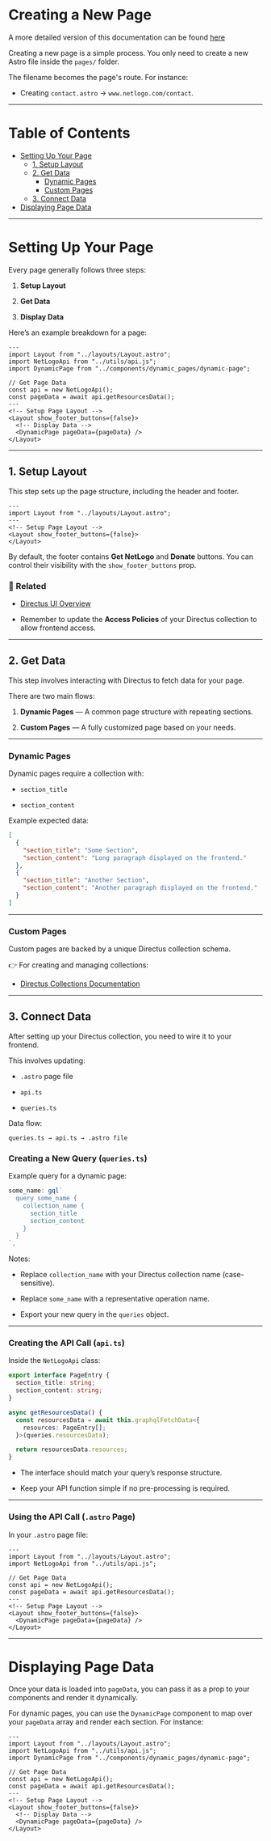 # Creating a New Page
A more detailed version of this documentation can be found [here](detailed-create-pages.md)

Creating a new page is a simple process. You only need to create a new Astro file inside the `pages/` folder.

The filename becomes the page's route. For instance:

- Creating `contact.astro` → `www.netlogo.com/contact`.
    

---

# Table of Contents

- [Setting Up Your Page](#setting-up-your-page)    
    - [1. Setup Layout](#1-setup-layout)
    - [2. Get Data](#2-get-data)
        - [Dynamic Pages](#dynamic-pages)
        - [Custom Pages](e#custom-pages)
    - [3. Connect Data](#3-connect-data)
- [Displaying Page Data](#displaying-page-data)
    

---

# Setting Up Your Page

Every page generally follows three steps:

1. **Setup Layout**
    
2. **Get Data**
    
3. **Display Data**
    

Here’s an example breakdown for a page:

```astro
---
import Layout from "../layouts/Layout.astro";
import NetLogoApi from "../utils/api.js";
import DynamicPage from "../components/dynamic_pages/dynamic-page";

// Get Page Data
const api = new NetLogoApi();
const pageData = await api.getResourcesData();
---
<!-- Setup Page Layout -->
<Layout show_footer_buttons={false}>
  <!-- Display Data -->
  <DynamicPage pageData={pageData} />
</Layout>
```

---

## 1. Setup Layout

This step sets up the page structure, including the header and footer.

```astro
---
import Layout from "../layouts/Layout.astro";
---
<!-- Setup Page Layout -->
<Layout show_footer_buttons={false}>
</Layout>
```

By default, the footer contains **Get NetLogo** and **Donate** buttons. You can control their visibility with the `show_footer_buttons` prop.

### 🔗 Related

- [Directus UI Overview](https://docs.directus.io/user-guide/overview/glossary.html#collections)
    
- Remember to update the **Access Policies** of your Directus collection to allow frontend access.
    

---

## 2. Get Data

This step involves interacting with Directus to fetch data for your page.

There are two main flows:

1. **Dynamic Pages** — A common page structure with repeating sections.
    
2. **Custom Pages** — A fully customized page based on your needs.
    

---

### Dynamic Pages

Dynamic pages require a collection with:

- `section_title`
    
- `section_content`
    

Example expected data:

```json
[
  {
    "section_title": "Some Section",
    "section_content": "Long paragraph displayed on the frontend."
  },
  {
    "section_title": "Another Section",
    "section_content": "Another paragraph displayed on the frontend."
  }
]
```

---

### Custom Pages

Custom pages are backed by a unique Directus collection schema.

👉 For creating and managing collections:

- [Directus Collections Documentation](https://docs.directus.io/reference/system/collections.html)
    

---

## 3. Connect Data

After setting up your Directus collection, you need to wire it to your frontend.

This involves updating:

- `.astro` page file
    
- `api.ts`
    
- `queries.ts`
    

Data flow:

```
queries.ts → api.ts → .astro file
```

### Creating a New Query (`queries.ts`)

Example query for a dynamic page:

```ts
some_name: gql`
  query some_name {
    collection_name {
      section_title
      section_content
    }
  }
`,
```

Notes:

- Replace `collection_name` with your Directus collection name (case-sensitive).
    
- Replace `some_name` with a representative operation name.
    
- Export your new query in the `queries` object.
    

---

### Creating the API Call (`api.ts`)

Inside the `NetLogoApi` class:

```ts
export interface PageEntry {
  section_title: string;
  section_content: string;
}

async getResourcesData() {
  const resourcesData = await this.graphqlFetchData<{
    resources: PageEntry[];
  }>(queries.resourcesData);

  return resourcesData.resources;
}
```

- The interface should match your query’s response structure.
    
- Keep your API function simple if no pre-processing is required.
    

---

### Using the API Call (`.astro` Page)

In your `.astro` page file:

```astro
---
import Layout from "../layouts/Layout.astro";
import NetLogoApi from "../utils/api.js";

// Get Page Data
const api = new NetLogoApi();
const pageData = await api.getResourcesData();
---
<!-- Setup Page Layout -->
<Layout show_footer_buttons={false}>
  <DynamicPage pageData={pageData} />
</Layout>
```

---

# Displaying Page Data

Once your data is loaded into `pageData`, you can pass it as a prop to your components and render it dynamically.

For dynamic pages, you can use the `DynamicPage` component to map over your `pageData` array and render each section. For instance:
```
---
import Layout from "../layouts/Layout.astro";
import NetLogoApi from "../utils/api.js";
import DynamicPage from "../components/dynamic_pages/dynamic-page";

// Get Page Data
const api = new NetLogoApi();
const pageData = await api.getResourcesData();
---
<!-- Setup Page Layout -->
<Layout show_footer_buttons={false}>
  <!-- Display Data -->
  <DynamicPage pageData={pageData} />
</Layout>
```

